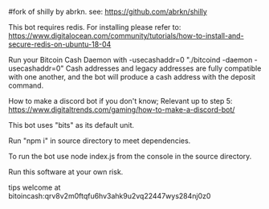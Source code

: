 #fork of shilly by abrkn. see: https://github.com/abrkn/shilly

This bot requires redis. For installing please refer to:
https://www.digitalocean.com/community/tutorials/how-to-install-and-secure-redis-on-ubuntu-18-04

Run your Bitcoin Cash Daemon with -usecashaddr=0  "./bitcoind -daemon -usecashaddr=0"
Cash addresses and legacy addresses are fully compatible with one another, and the bot will produce a cash address with the deposit command.

How to make a discord bot if you don't know; Relevant up to step 5: https://www.digitaltrends.com/gaming/how-to-make-a-discord-bot/

This bot uses "bits" as its default unit. 

Run "npm i" in source directory to meet dependencies.

To run the bot use node index.js from the console in the source directory.

Run this software at your own risk. 

tips welcome at bitoincash:qrv8v2m0ftqfu6hv3ahk9u2vq22447wys284nj0z0
